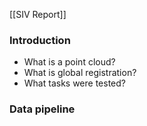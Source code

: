[[SIV Report]]
### Introduction

- What is a point cloud?
- What is global registration?
- What tasks were tested?

### Data pipeline



